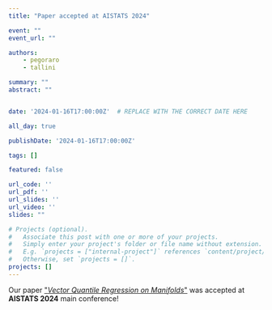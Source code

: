 ```yaml
---
title: "Paper accepted at AISTATS 2024"

event: ""
event_url: ""

authors:
    - pegoraro
    - tallini

summary: ""
abstract: ""


date: '2024-01-16T17:00:00Z'  # REPLACE WITH THE CORRECT DATE HERE 

all_day: true

publishDate: '2024-01-16T17:00:00Z'

tags: []

featured: false

url_code: ''
url_pdf: ''
url_slides: ''
url_video: ''
slides: ""

# Projects (optional).
#   Associate this post with one or more of your projects.
#   Simply enter your project's folder or file name without extension.
#   E.g. `projects = ["internal-project"]` references `content/project/deep-learning/index.md`.
#   Otherwise, set `projects = []`.
projects: []
---
```


Our paper ["*Vector Quantile Regression on Manifolds*"](https://gladia.di.uniroma1.it/publication/pegoraro-2023-mvqr/) was accepted at **AISTATS 2024** main conference!
